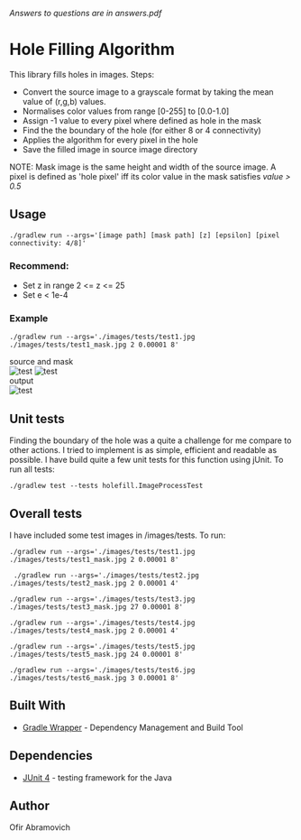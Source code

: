 *Answers to questions are in answers.pdf*

# Hole Filling Algorithm

This library fills holes in images. Steps:
* Convert the source image to a grayscale format by taking the mean value of (r,g,b) values.
* Normalises color values from range [0-255] to [0.0-1.0]
* Assign -1 value to every pixel where defined as hole in the mask
* Find the the boundary of the hole (for either 8 or 4 connectivity)
* Applies the algorithm for every pixel in the hole
* Save the filled image in source image directory

NOTE: Mask image is the same height and width of the source image. A pixel is defined as 'hole pixel' iff its color value in the mask satisfies *value > 0.5*

## Usage

```
./gradlew run --args='[image path] [mask path] [z] [epsilon] [pixel connectivity: 4/8]'
```
### Recommend:
* Set z in range 2 <= z <= 25
* Set e < 1e-4

### Example
```
./gradlew run --args='./images/tests/test1.jpg ./images/tests/test1_mask.jpg 2 0.00001 8'
```
source and mask  
![test](https://i.ibb.co/pPwg9Kp/test1.jpg)
![test](https://i.ibb.co/9vbXFft/test1-mask.jpg)  
output  
![test](https://i.ibb.co/f4H3tcL/test1-FILLED.jpg)

## Unit tests

Finding the boundary of the hole was a quite a challenge for me compare to other actions. I tried to implement is as simple, efficient and readable as possible.
I have build quite a few unit tests for this function using jUnit. To run all tests:

```
./gradlew test --tests holefill.ImageProcessTest
```

## Overall tests

I have included some test images in /images/tests. To run:

```
./gradlew run --args='./images/tests/test1.jpg ./images/tests/test1_mask.jpg 2 0.00001 8'
```

```
 ./gradlew run --args='./images/tests/test2.jpg ./images/tests/test2_mask.jpg 2 0.00001 4'
```

```
./gradlew run --args='./images/tests/test3.jpg ./images/tests/test3_mask.jpg 27 0.00001 8'
```

```
./gradlew run --args='./images/tests/test4.jpg ./images/tests/test4_mask.jpg 2 0.00001 4'
```

```
./gradlew run --args='./images/tests/test5.jpg ./images/tests/test5_mask.jpg 24 0.00001 8'
```

```
./gradlew run --args='./images/tests/test6.jpg ./images/tests/test6_mask.jpg 3 0.00001 8'
```

## Built With

* [Gradle Wrapper](https://docs.gradle.org/current/userguide/gradle_wrapper.html) - Dependency Management and Build Tool

## Dependencies

* [JUnit 4](https://junit.org/junit4/) - testing framework for the Java

## Author
Ofir Abramovich

